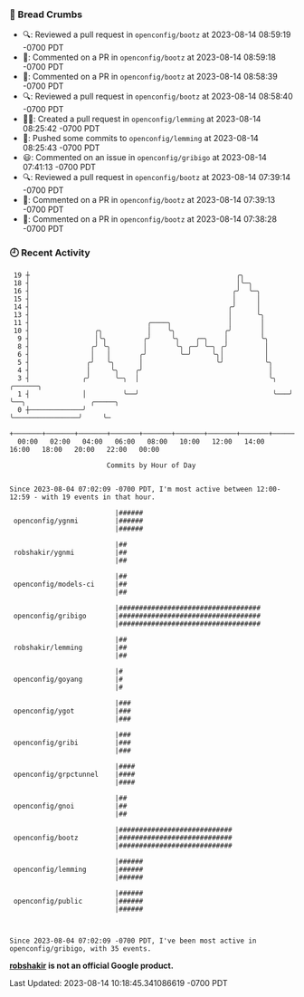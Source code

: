 ### 🍞 Bread Crumbs

 * 🔍: Reviewed a pull request in  `openconfig/bootz` at 2023-08-14 08:59:19 -0700 PDT
 * 💬: Commented on a PR in  `openconfig/bootz` at 2023-08-14 08:59:18 -0700 PDT
 * 💬: Commented on a PR in  `openconfig/bootz` at 2023-08-14 08:58:39 -0700 PDT
 * 🔍: Reviewed a pull request in  `openconfig/bootz` at 2023-08-14 08:58:40 -0700 PDT
 * ✍🏼: Created a pull request in `openconfig/lemming` at 2023-08-14 08:25:42 -0700 PDT
 * 🚢: Pushed some commits to `openconfig/lemming` at 2023-08-14 08:25:43 -0700 PDT
 * 😃: Commented on an issue in `openconfig/gribigo` at 2023-08-14 07:41:13 -0700 PDT
 * 🔍: Reviewed a pull request in  `openconfig/bootz` at 2023-08-14 07:39:14 -0700 PDT
 * 💬: Commented on a PR in  `openconfig/bootz` at 2023-08-14 07:39:13 -0700 PDT
 * 💬: Commented on a PR in  `openconfig/bootz` at 2023-08-14 07:38:28 -0700 PDT

### 🕘 Recent Activity
```
 19 ┼                                                   ╭╮
 18 ┤                                                   │╰─╮
 16 ┤                                                  ╭╯  ╰─╮
 15 ┤                                                  │     │
 14 ┤                                                 ╭╯     │
 13 ┤                                                 │      ╰╮
 11 ┤                             ╭────╮              │       │
 10 ┤                ╭╮           │    ╰╮            ╭╯       │
  9 ┤                │╰╮         ╭╯     ╰╮    ╭─╮    │        ╰╮
  8 ┤               ╭╯ ╰╮        │       ╰╮ ╭─╯ ╰─╮ ╭╯         │
  6 ┤               │   │       ╭╯        ╰─╯     ╰╮│          │
  5 ┤              ╭╯   ╰╮      │                  ╰╯          ╰╮
  4 ┤              │     ╰╮    ╭╯                               │
  3 ┤             ╭╯      ╰─╮  │                                ╰╮   ╭──────╮
  1 ┤             │         ╰──╯                                 ╰───╯      ╰──╮                ╭─────╮
  0 ┼─────────────╯                                                            ╰────────────────╯     ╰─
    +───────+───────+───────+───────+───────+───────+───────+───────+───────+───────+───────+───────+────
  00:00   02:00   04:00   06:00   08:00   10:00   12:00   14:00   16:00   18:00   20:00   22:00   00:00   

						Commits by Hour of Day


Since 2023-08-04 07:02:09 -0700 PDT, I'm most active between 12:00-12:59 - with 19 events in that hour.

```



```
                          |######
 openconfig/ygnmi         |######
                          |######

                          |##
 robshakir/ygnmi          |##
                          |##

                          |##
 openconfig/models-ci     |##
                          |##

                          |###################################
 openconfig/gribigo       |###################################
                          |###################################

                          |##
 robshakir/lemming        |##
                          |##

                          |#
 openconfig/goyang        |#
                          |#

                          |###
 openconfig/ygot          |###
                          |###

                          |###
 openconfig/gribi         |###
                          |###

                          |####
 openconfig/grpctunnel    |####
                          |####

                          |##
 openconfig/gnoi          |##
                          |##

                          |############################
 openconfig/bootz         |############################
                          |############################

                          |######
 openconfig/lemming       |######
                          |######

                          |######
 openconfig/public        |######
                          |######



Since 2023-08-04 07:02:09 -0700 PDT, I've been most active in openconfig/gribigo, with 35 events.

```
**[robshakir](mailto:robjs@google.com) is not an official Google product.**  


Last Updated: 2023-08-14 10:18:45.341086619 -0700 PDT
